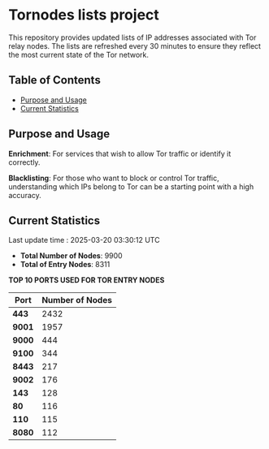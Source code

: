 # Tornodes lists project

This repository provides updated lists of IP addresses associated with Tor relay nodes. The lists are refreshed every 30 minutes to ensure they reflect the most current state of the Tor network.

## Table of Contents

- [Purpose and Usage](#purpose-and-usage)
- [Current Statistics](#current-statistics)


## Purpose and Usage

**Enrichment**: For services that wish to allow Tor traffic or identify it correctly.

**Blacklisting**: For those who want to block or control Tor traffic, understanding which IPs belong to Tor can be a starting point with a high accuracy.

## Current Statistics

Last update time : 2025-03-20 03:30:12 UTC

- **Total Number of Nodes**: 9900
- **Total of Entry Nodes**: 8311

**TOP 10 PORTS USED FOR TOR ENTRY NODES**

| **Port** | **Number of Nodes** |
|------|-----------------|
| **443**   | 2432  |
| **9001**   | 1957  |
| **9000**   | 444  |
| **9100**   | 344  |
| **8443**   | 217  |
| **9002**   | 176  |
| **143**   | 128  |
| **80**   | 116  |
| **110**   | 115  |
| **8080**   | 112  |

